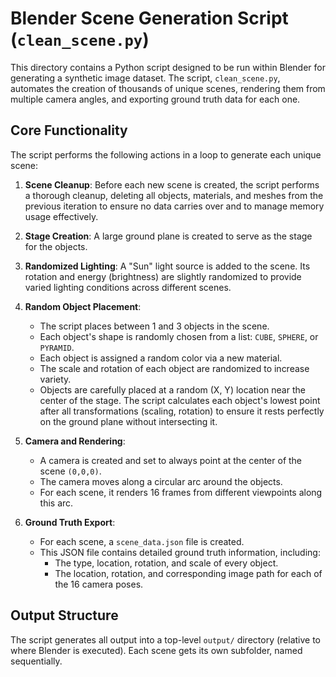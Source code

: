 # Blender Scene Generation Script (`clean_scene.py`)

This directory contains a Python script designed to be run within Blender for generating a synthetic image dataset. The script, `clean_scene.py`, automates the creation of thousands of unique scenes, rendering them from multiple camera angles, and exporting ground truth data for each one.

## Core Functionality

The script performs the following actions in a loop to generate each unique scene:

1.  **Scene Cleanup**: Before each new scene is created, the script performs a thorough cleanup, deleting all objects, materials, and meshes from the previous iteration to ensure no data carries over and to manage memory usage effectively.

2.  **Stage Creation**: A large ground plane is created to serve as the stage for the objects.

3.  **Randomized Lighting**: A "Sun" light source is added to the scene. Its rotation and energy (brightness) are slightly randomized to provide varied lighting conditions across different scenes.

4.  **Random Object Placement**:
    *   The script places between 1 and 3 objects in the scene.
    *   Each object's shape is randomly chosen from a list: `CUBE`, `SPHERE`, or `PYRAMID`.
    *   Each object is assigned a random color via a new material.
    *   The scale and rotation of each object are randomized to increase variety.
    *   Objects are carefully placed at a random (X, Y) location near the center of the stage. The script calculates each object's lowest point after all transformations (scaling, rotation) to ensure it rests perfectly on the ground plane without intersecting it.

5.  **Camera and Rendering**:
    *   A camera is created and set to always point at the center of the scene `(0,0,0)`.
    *   The camera moves along a circular arc around the objects.
    *   For each scene, it renders 16 frames from different viewpoints along this arc.

6.  **Ground Truth Export**:
    *   For each scene, a `scene_data.json` file is created.
    *   This JSON file contains detailed ground truth information, including:
        *   The type, location, rotation, and scale of every object.
        *   The location, rotation, and corresponding image path for each of the 16 camera poses.

## Output Structure

The script generates all output into a top-level `output/` directory (relative to where Blender is executed). Each scene gets its own subfolder, named sequentially.

